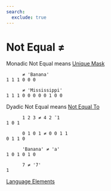 ```yaml
---
search:
  exclude: true
---
```

<h1 class="heading"><span class="name">Not Equal</span> <span class="command">≠</span></h1>

Monadic Not Equal means
[Unique Mask](../primitive-functions/unique-mask.md)
```apl
      ≠ 'Banana'
1 1 1 0 0 0

      ≠ 'Mississippi'
1 1 1 0 0 0 0 0 1 0 0
```

Dyadic Not Equal means
[Not Equal To](../primitive-functions/not-equal-to.md)
```apl
      1 2 3 ≠ 4 2 ¯1
1 0 1

      0 1 0 1 ≠ 0 0 1 1
0 1 1 0

      'Banana' ≠ 'a'
1 0 1 0 1 0

      7 ≠ '7'
1
```
[Language Elements](../glyphs.md)


